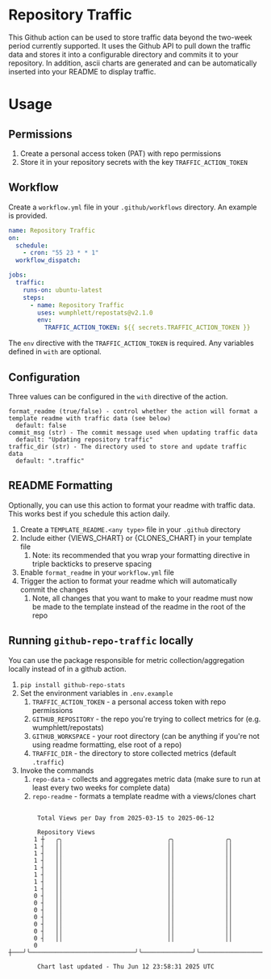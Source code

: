 # Repository Traffic

This Github action can be used to store traffic data beyond the two-week period currently supported.
It uses the Github API to pull down the traffic data and stores it into a configurable directory and commits it to your 
repository. In addition, ascii charts are generated and can be automatically inserted into your README to display traffic.

# Usage
## Permissions
1. Create a personal access token (PAT) with repo permissions
2. Store it in your repository secrets with the key `TRAFFIC_ACTION_TOKEN`

## Workflow
Create a `workflow.yml` file in your `.github/workflows` directory. An example is provided.

```yaml
name: Repository Traffic
on:
  schedule:
    - cron: "55 23 * * 1"
  workflow_dispatch:

jobs:
  traffic:
    runs-on: ubuntu-latest
    steps:
      - name: Repository Traffic
        uses: wumphlett/repostats@v2.1.0
        env:
          TRAFFIC_ACTION_TOKEN: ${{ secrets.TRAFFIC_ACTION_TOKEN }}
```
The `env` directive with the `TRAFFIC_ACTION_TOKEN` is required. Any variables defined in `with` are optional.

## Configuration
Three values can be configured in the `with` directive of the action.
```
format_readme (true/false) - control whether the action will format a template readme with traffic data (see below)
  default: false
commit_msg (str) - The commit message used when updating traffic data
  default: "Updating repository traffic"
traffic_dir (str) - The directory used to store and update traffic data
  default: ".traffic"
```

## README Formatting
Optionally, you can use this action to format your readme with traffic data. This works best if you schedule this action
daily.

1. Create a `TEMPLATE_README.<any type>` file in your `.github` directory
2. Include either {VIEWS_CHART} or {CLONES_CHART} in your template file
   1. Note: its recommended that you wrap your formatting directive in triple backticks to preserve spacing
3. Enable `format_readme` in your `workflow.yml` file
4. Trigger the action to format your readme which will automatically commit the changes
   1. Note, all changes that you want to make to your readme must now be made to the template instead of the readme in the root of the repo

## Running `github-repo-traffic` locally
You can use the package responsible for metric collection/aggregation locally instead of in a github action.

1. `pip install github-repo-stats`
2. Set the environment variables in `.env.example`
   1. `TRAFFIC_ACTION_TOKEN` - a personal access token with repo permissions
   2. `GITHUB_REPOSITORY` - the repo you're trying to collect metrics for (e.g. wumphlett/repostats)
   3. `GITHUB_WORKSPACE` - your root directory (can be anything if you're not using readme formatting, else root of a repo)
   4. `TRAFFIC_DIR` - the directory to store collected metrics (default `.traffic`)
3. Invoke the commands
   1. `repo-data` - collects and aggregates metric data (make sure to run at least every two weeks for complete data)
   2. `repo-readme` - formats a template readme with a views/clones chart

```

        Total Views per Day from 2025-03-15 to 2025-06-12

        Repository Views
       1 ┼   ╭╮                             ╭╮              ╭╮
       1 ┤   ││                             ││              ││
       1 ┤   ││                             ││              ││
       1 ┤   ││                             ││              ││
       1 ┤   ││                             ││              ││
       1 ┤   ││                             ││              ││
       1 ┤   ││                             ││              ││
       1 ┤   ││                             ││              ││
       0 ┤   ││                             ││              ││
       0 ┤   ││                             ││              ││
       0 ┤   ││                             ││              ││
       0 ┤   ││                             ││              ││
       0 ┤   ││                             ││              ││
       0 ┤   ││                             ││              ││
       0 ┤   ││                             ││              ││
       0 ┼───╯╰─────────────────────────────╯╰──────────────╯╰─────────────────────────────────────

        Chart last updated - Thu Jun 12 23:58:31 2025 UTC
        
```
